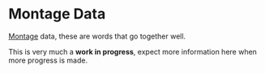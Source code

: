 # Montage Data

[Montage](https://github.com/montagejs/montage) data, these are words that go
together well.

This is very much a __work in progress__, expect more information here when more
progress is made.
